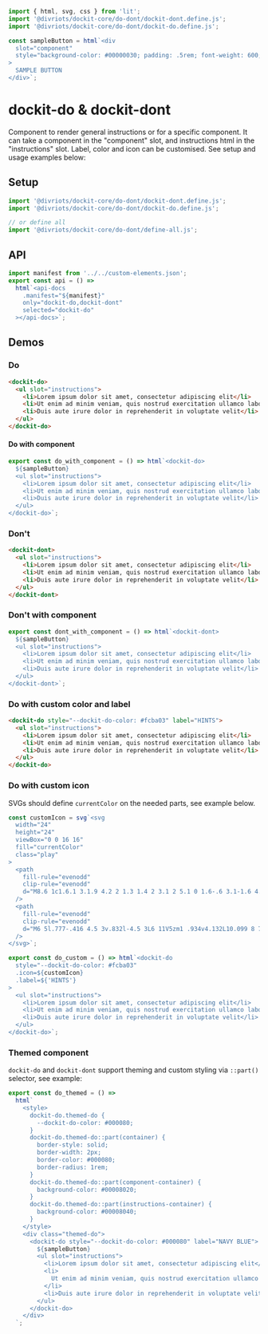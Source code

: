 ```js script
import { html, svg, css } from 'lit';
import '@divriots/dockit-core/do-dont/dockit-dont.define.js';
import '@divriots/dockit-core/do-dont/dockit-do.define.js';

const sampleButton = html`<div
  slot="component"
  style="background-color: #00000030; padding: .5rem; font-weight: 600; border-radius: .25rem;"
>
  SAMPLE BUTTON
</div>`;
```

# dockit-do & dockit-dont

Component to render general instructions or for a specific component.
It can take a component in the "component" slot, and instructions html in the "instructions" slot.
Label, color and icon can be customised.
See setup and usage examples below:

## Setup

```js
import '@divriots/dockit-core/do-dont/dockit-dont.define.js';
import '@divriots/dockit-core/do-dont/dockit-do.define.js';

// or define all
import '@divriots/dockit-core/do-dont/define-all.js';
```

## API

```js story
import manifest from '../../custom-elements.json';
export const api = () =>
  html`<api-docs
    .manifest="${manifest}"
    only="dockit-do,dockit-dont"
    selected="dockit-do"
  ></api-docs>`;
```

## Demos

### Do

```html preview-story
<dockit-do>
  <ul slot="instructions">
    <li>Lorem ipsum dolor sit amet, consectetur adipiscing elit</li>
    <li>Ut enim ad minim veniam, quis nostrud exercitation ullamco laboris</li>
    <li>Duis aute irure dolor in reprehenderit in voluptate velit</li>
  </ul>
</dockit-do>
```

#### Do with component

```js preview-story
export const do_with_component = () => html`<dockit-do>
  ${sampleButton}
  <ul slot="instructions">
    <li>Lorem ipsum dolor sit amet, consectetur adipiscing elit</li>
    <li>Ut enim ad minim veniam, quis nostrud exercitation ullamco laboris</li>
    <li>Duis aute irure dolor in reprehenderit in voluptate velit</li>
  </ul>
</dockit-do>`;
```

### Don't

```html preview-story
<dockit-dont>
  <ul slot="instructions">
    <li>Lorem ipsum dolor sit amet, consectetur adipiscing elit</li>
    <li>Ut enim ad minim veniam, quis nostrud exercitation ullamco laboris</li>
    <li>Duis aute irure dolor in reprehenderit in voluptate velit</li>
  </ul>
</dockit-dont>
```

### Don't with component

```js preview-story
export const dont_with_component = () => html`<dockit-dont>
  ${sampleButton}
  <ul slot="instructions">
    <li>Lorem ipsum dolor sit amet, consectetur adipiscing elit</li>
    <li>Ut enim ad minim veniam, quis nostrud exercitation ullamco laboris</li>
    <li>Duis aute irure dolor in reprehenderit in voluptate velit</li>
  </ul>
</dockit-dont>`;
```

### Do with custom color and label

```html preview-story
<dockit-do style="--dockit-do-color: #fcba03" label="HINTS">
  <ul slot="instructions">
    <li>Lorem ipsum dolor sit amet, consectetur adipiscing elit</li>
    <li>Ut enim ad minim veniam, quis nostrud exercitation ullamco laboris</li>
    <li>Duis aute irure dolor in reprehenderit in voluptate velit</li>
  </ul>
</dockit-do>
```

### Do with custom icon

SVGs should define `currentColor` on the needed parts, see example below.

```js preview-story
const customIcon = svg`<svg
  width="24"
  height="24"
  viewBox="0 0 16 16"
  fill="currentColor"
  class="play"
>
  <path
    fill-rule="evenodd"
    clip-rule="evenodd"
    d="M8.6 1c1.6.1 3.1.9 4.2 2 1.3 1.4 2 3.1 2 5.1 0 1.6-.6 3.1-1.6 4.4-1 1.2-2.4 2.1-4 2.4-1.6.3-3.2.1-4.6-.7-1.4-.8-2.5-2-3.1-3.5C.9 9.2.8 7.5 1.3 6c.5-1.6 1.4-2.9 2.8-3.8C5.4 1.3 7 .9 8.6 1zm.5 12.9c1.3-.3 2.5-1 3.4-2.1.8-1.1 1.3-2.4 1.2-3.8 0-1.6-.6-3.2-1.7-4.3-1-1-2.2-1.6-3.6-1.7-1.3-.1-2.7.2-3.8 1-1.1.8-1.9 1.9-2.3 3.3-.4 1.3-.4 2.7.2 4 .6 1.3 1.5 2.3 2.7 3 1.2.7 2.6.9 3.9.6z"
  />
  <path
    fill-rule="evenodd"
    clip-rule="evenodd"
    d="M6 5l.777-.416 4.5 3v.832l-4.5 3L6 11V5zm1 .934v4.132L10.099 8 7 5.934z"
  />
</svg>`;

export const do_custom = () => html`<dockit-do
  style="--dockit-do-color: #fcba03"
  .icon=${customIcon}
  .label=${'HINTS'}
>
  <ul slot="instructions">
    <li>Lorem ipsum dolor sit amet, consectetur adipiscing elit</li>
    <li>Ut enim ad minim veniam, quis nostrud exercitation ullamco laboris</li>
    <li>Duis aute irure dolor in reprehenderit in voluptate velit</li>
  </ul>
</dockit-do>`;
```

### Themed component

`dockit-do` and `dockit-dont` support theming and custom styling via `::part()` selector, see example:

```js preview-story
export const do_themed = () =>
  html`
    <style>
      dockit-do.themed-do {
        --dockit-do-color: #000080;
      }
      dockit-do.themed-do::part(container) {
        border-style: solid;
        border-width: 2px;
        border-color: #000080;
        border-radius: 1rem;
      }
      dockit-do.themed-do::part(component-container) {
        background-color: #00008020;
      }
      dockit-do.themed-do::part(instructions-container) {
        background-color: #00008040;
      }
    </style>
    <div class="themed-do">
      <dockit-do style="--dockit-do-color: #000080" label="NAVY BLUE">
        ${sampleButton}
        <ul slot="instructions">
          <li>Lorem ipsum dolor sit amet, consectetur adipiscing elit</li>
          <li>
            Ut enim ad minim veniam, quis nostrud exercitation ullamco laboris
          </li>
          <li>Duis aute irure dolor in reprehenderit in voluptate velit</li>
        </ul>
      </dockit-do>
    </div>
  `;
```
